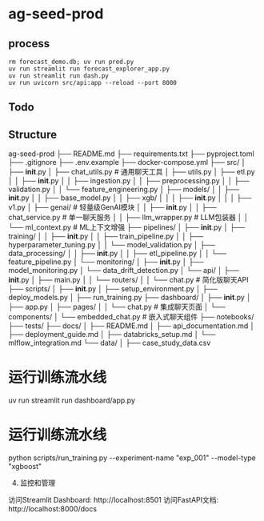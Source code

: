 # ag-seed-prod

## process

```
rm forecast_demo.db; uv run pred.py
uv run streamlit run forecast_explorer_app.py
uv run streamlit run dash.py
uv run uvicorn src/api:app --reload --port 8000 
```


## Todo




## Structure
ag-seed-prod
├── README.md
├── requirements.txt
├── pyproject.toml
├── .gitignore
├── .env.example
├── docker-compose.yml
├── src/
│   ├── __init__.py
│   ├── chat_utils.py  # 通用聊天工具
│   ├── utils.py
│   ├── etl.py
│   │   ├── __init__.py
│   │   ├── ingestion.py
│   │   ├── preprocessing.py
│   │   ├── validation.py
│   │   └── feature_engineering.py
│   ├── models/
│   │   ├── __init__.py
│   │   ├── base_model.py
│   │   ├── xgb/
│   │   │   ├── __init__.py
│   │   │   ├── v1.py
│   ├── genai/                    # 轻量级GenAI模块
│   │   ├── __init__.py
│   │   ├── chat_service.py       # 单一聊天服务
│   │   ├── llm_wrapper.py        # LLM包装器
│   │   └── ml_context.py         # ML上下文增强
├── pipelines/
│   ├── __init__.py
│   ├── training/
│   │   ├── __init__.py
│   │   ├── train_pipeline.py
│   │   ├── hyperparameter_tuning.py
│   │   └── model_validation.py
│   ├── data_processing/
│   │   ├── __init__.py
│   │   ├── etl_pipeline.py
│   │   └── feature_pipeline.py
│   └── monitoring/
│       ├── __init__.py
│       ├── model_monitoring.py
│       └── data_drift_detection.py
│   └── api/
│       ├── __init__.py
│       ├── main.py
│   │   └── routers/
│   │       └── chat.py           # 简化版聊天API
├── scripts/
│   ├── __init__.py
│   ├── setup_environment.py
│   ├── deploy_models.py
│   ├── run_training.py
├── dashboard/
│   ├── __init__.py
│   ├── app.py
│   ├── pages/
│   │   └── chat.py              # 集成聊天页面
│   └── components/
│       └── embedded_chat.py     # 嵌入式聊天组件
├── notebooks/
├── tests/
├── docs/
│   ├── README.md
│   ├── api_documentation.md
│   ├── deployment_guide.md
│   ├── databricks_setup.md
│   └── mlflow_integration.md
└── data/
│   ├── case_study_data.csv

# 运行训练流水线
uv run streamlit run dashboard/app.py

# 运行训练流水线
python scripts/run_training.py --experiment-name "exp_001" --model-type "xgboost"

4. 监控和管理

访问Streamlit Dashboard: http://localhost:8501
访问FastAPI文档: http://localhost:8000/docs